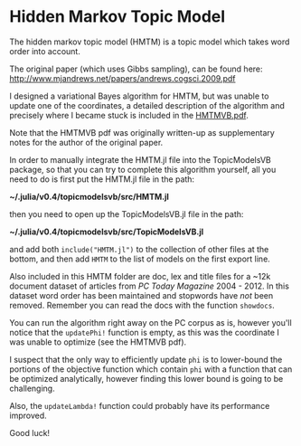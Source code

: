 # Hidden Markov Topic Model

The hidden markov topic model (HMTM) is a topic model which takes word order into account.

The original paper (which uses Gibbs sampling), can be found here: http://www.mjandrews.net/papers/andrews.cogsci.2009.pdf

I designed a variational Bayes algorithm for HMTM, but was unable to update one of the coordinates, a detailed description of the algorithm and precisely where I became stuck is included in the [HMTMVB.pdf](https://github.com/esproff/TopicModelsVB.jl/blob/master/HMTM/HMTMVB.pdf).

Note that the HMTMVB pdf was originally written-up as supplementary notes for the author of the original paper.

In order to manually integrate the HMTM.jl file into the TopicModelsVB package, so that you can try to complete this algorithm yourself, all you need to do is first put the HMTM.jl file in the path:

**~/.julia/v0.4/topicmodelsvb/src/HMTM.jl**

then you need to open up the TopicModelsVB.jl file in the path:

**~/.julia/v0.4/topicmodelsvb/src/TopicModelsVB.jl**

and add both `include("HMTM.jl")` to the collection of other files at the bottom, and then add `HMTM` to the list of models on the first export line.

Also included in this HMTM folder are doc, lex and title files for a ~12k document dataset of articles from *PC Today Magazine* 2004 - 2012.  In this dataset word order has been maintained and stopwords have *not* been removed.  Remember you can read the docs with the function `showdocs`.

You can run the algorithm right away on the PC corpus as is, however you'll notice that the `updatePhi!` function is empty, as this was the coordinate I was unable to optimize (see the HMTMVB pdf).

I suspect that the only way to efficiently update `phi` is to lower-bound the portions of the objective function which contain `phi` with a function that can be optimized analytically, however finding this lower bound is going to be challenging.

Also, the `updateLambda!` function could probably have its performance improved.

Good luck!

